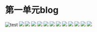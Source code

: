 # 第一单元blog
![test](https://github.com/JohnKingm123/code_learning_journey/tree/main/SoftWare/MD/Chapter_1/pic/1.png)
![](https://github.com/JohnKingm123/code_learning_journey/tree/main/SoftWare/MD/Chapter_1/pic/2.png)
![](https://github.com/JohnKingm123/code_learning_journey/tree/main/SoftWare/MD/Chapter_1/pic/3.png)
![](https://github.com/JohnKingm123/code_learning_journey/tree/main/SoftWare/MD/Chapter_1/pic/4.png)
![](https://github.com/JohnKingm123/code_learning_journey/tree/main/SoftWare/MD/Chapter_1/pic/5.png)
![](https://github.com/JohnKingm123/code_learning_journey/tree/main/SoftWare/MD/Chapter_1/pic/6.png)
![](https://github.com/JohnKingm123/code_learning_journey/tree/main/SoftWare/MD/Chapter_1/pic/7.png)
![](https://github.com/JohnKingm123/code_learning_journey/tree/main/SoftWare/MD/Chapter_1/pic/8.png)
![](https://github.com/JohnKingm123/code_learning_journey/tree/main/SoftWare/MD/Chapter_1/pic/9.png)
![](https://github.com/JohnKingm123/code_learning_journey/tree/main/SoftWare/MD/Chapter_1/pic/10.png)
![](https://github.com/JohnKingm123/code_learning_journey/tree/main/SoftWare/MD/Chapter_1/pic/11.png)
![](https://github.com/JohnKingm123/code_learning_journey/tree/main/SoftWare/MD/Chapter_1/pic/12.png)
![](https://github.com/JohnKingm123/code_learning_journey/tree/main/SoftWare/MD/Chapter_1/pic/13.png)
